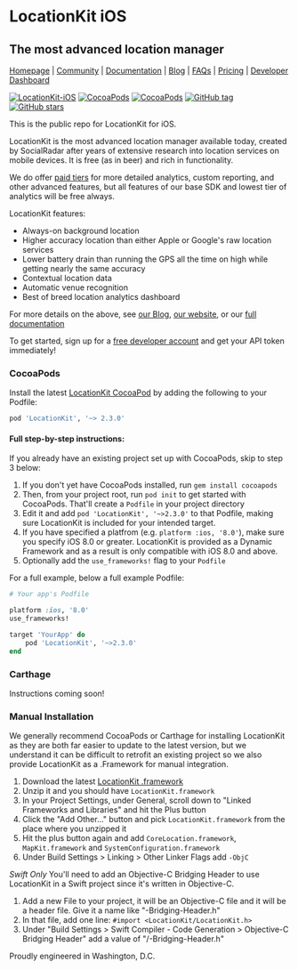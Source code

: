 # LocationKit iOS
## The most advanced location manager

[Homepage](https://locationkit.io) | [Community](https://community.locationkit.io) | [Documentation](https://docs.locationkit.io) | [Blog](https://locationkit.io/blog) | [FAQs](https://locationkit.io/developer/faqs-for-android-ios-developers-location-accuracy/) | [Pricing](https://locationkit.io/pricing/) | [Developer Dashboard](https://dashboard.locationkit.io)

[![LocationKit-iOS](https://img.shields.io/badge/LocationKit--iOS-2.3.0-orange.svg)](https://docs.locationkit.io) [![CocoaPods](https://img.shields.io/cocoapods/v/LocationKit.svg?style=flat-square)](https://cocoapods.org/pods/LocationKit) [![CocoaPods](https://img.shields.io/cocoapods/p/LocationKit.svg?style=flat-square)](https://cocoapods.org/pods/LocationKit) [![GitHub tag](https://img.shields.io/github/tag/locationkit/locationkit-ios.svg?style=flat-square)](https://github.com/locationkit/locationkit-ios) [![GitHub stars](https://img.shields.io/github/stars/locationkit/locationkit-ios.svg?style=social&label=LocationKit-iOS)](https://github.com/locationkit/locationkit-ios)

This is the public repo for LocationKit for iOS.

LocationKit is the most advanced location manager available today, created by
SocialRadar after years of extensive research into location services on mobile
devices. It is free (as in beer) and rich in functionality.

We do offer [paid tiers](https://locationkit.io/pricing) for more detailed
analytics, custom reporting, and other advanced features, but all features of
our base SDK and lowest tier of analytics will be free always.

LocationKit features:

* Always-on background location
* Higher accuracy location than either Apple or Google's raw location services
* Lower battery drain than running the GPS all the time on high while getting
  nearly the same accuracy
* Contextual location data
* Automatic venue recognition
* Best of breed location analytics dashboard

For more details on the above, see [our Blog](https://locationkit.io/blog), [our
website](https://locationkit.io), or our [full documentation](https://docs.locationkit.io)

To get started, sign up for a
[free developer account](https://dashboard.locationkit.io) and get your API token
immediately!

### CocoaPods

Install the latest [LocationKit CocoaPod](https://cocoapods.org/pods/LocationKit)
by adding the following to your Podfile:

```ruby
pod 'LocationKit', '~> 2.3.0'
```

#### Full step-by-step instructions:

If you already have an existing project set up with CocoaPods, skip to step 3 below:

1. If you don't yet have CocoaPods installed, run `gem install cocoapods`
1. Then, from your project root, run `pod init` to get started with CocoaPods.
   That'll create a `Podfile` in your project directory
1. Edit it and add `pod 'LocationKit', '~>2.3.0'` to that Podfile, making sure
   LocationKit is included for your intended target.
1. If you have specified a platfrom (e.g. `platform :ios, '8.0'`), make sure
   you specify iOS 8.0 or greater. LocationKit is provided as a Dynamic
   Framework and as a result is only compatible with iOS 8.0 and above.
1. Optionally add the `use_frameworks!` flag to your `Podfile`

For a full example, below a full example Podfile:

```ruby
# Your app's Podfile

platform :ios, '8.0'
use_frameworks!

target 'YourApp' do
    pod 'LocationKit', '~>2.3.0'
end
```

### Carthage

Instructions coming soon!

### Manual Installation

We generally recommend CocoaPods or Carthage for installing LocationKit as they
are both far easier to update to the latest version, but we understand it can be
difficult to retrofit an existing project so we also provide LocationKit as a
.Framework for manual integration.

1. Download the latest [LocationKit .framework](/releases)
2. Unzip it and you should have `LocationKit.framework`
3. In your Project Settings, under General, scroll down to "Linked Frameworks
   and Libraries" and hit the Plus button
4. Click the "Add Other..." button and pick `LocationKit.framework` from the
   place where you unzipped it
5. Hit the plus button again and add `CoreLocation.framework`, `MapKit.framework`
   and `SystemConfiguration.framework`
6. Under Build Settings > Linking > Other Linker Flags add `-ObjC`

*Swift Only*
You'll need to add an Objective-C Bridging Header to use LocationKit in a Swift
project since it's written in Objective-C.

1. Add a new File to your project, it will be an Objective-C file and it will be
   a header file. Give it a name like "<YourProjectName>-Bridging-Header.h"
2. In that file, add one line: `#import <LocationKit/LocationKit.h>`
3. Under "Build Settings > Swift Compiler - Code Generation > Objective-C Bridging
   Header" add a value of "<YourProjectName>/<YourProjectName>-Bridging-Header.h"


Proudly engineered in Washington, D.C.
